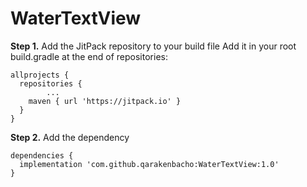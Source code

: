 # WaterTextView
**Step 1.** Add the JitPack repository to your build file
Add it in your root build.gradle at the end of repositories:
```
allprojects {
  repositories {
		...
    maven { url 'https://jitpack.io' }
  }
}
  ```
**Step 2.** Add the dependency
```
dependencies {
  implementation 'com.github.qarakenbacho:WaterTextView:1.0'
}
 ```

